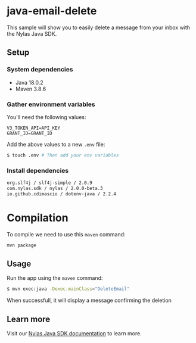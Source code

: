 # java-email-delete

This sample will show you to easily delete a message from your inbox with the Nylas Java SDK.

## Setup

### System dependencies

- Java 18.0.2
- Maven 3.8.6

### Gather environment variables

You'll need the following values:

```text
V3_TOKEN_API=API_KEY
GRANT_ID=GRANT_ID
```

Add the above values to a new `.env` file:

```bash
$ touch .env # Then add your env variables
```

### Install dependencies

```bash
org.slf4j / slf4j-simple / 2.0.9
com.nylas.sdk / nylas / 2.0.0-beta.3
io.github.cdimascio / dotenv-java / 2.2.4
```

# Compilation

To compile we need to use this `maven` command:

```bash
mvn package
```

## Usage

Run the app using the `maven` command:

```bash
$ mvn exec:java -Dexec.mainClass="DeleteEmail"
```

When successfull, it will display a message confirming the deletion


## Learn more

Visit our [Nylas Java SDK documentation](https://developer.nylas.com/docs/developer-tools/sdk/java-sdk/) to learn more.
